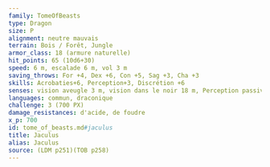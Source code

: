 ```yaml
---
family: TomeOfBeasts
type: Dragon
size: P
alignment: neutre mauvais
terrain: Bois / Forêt, Jungle
armor_class: 18 (armure naturelle)
hit_points: 65 (10d6+30)
speed: 6 m, escalade 6 m, vol 3 m
saving_throws: For +4, Dex +6, Con +5, Sag +3, Cha +3
skills: Acrobaties+6, Perception+3, Discrétion +6
senses: vision aveugle 3 m, vision dans le noir 18 m, Perception passive 13
languages: commun, draconique
challenge: 3 (700 PX)
damage_resistances: d'acide, de foudre
x_p: 700
id: tome_of_beasts.md#jaculus
title: Jaculus
alias: Jaculus
source: (LDM p251)(TOB p258)
---
```


